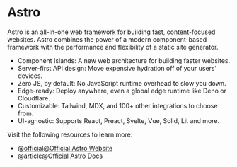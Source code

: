 # Astro

Astro is an all-in-one web framework for building fast, content-focused websites. Astro combines the power of a modern component-based framework with the performance and flexibility of a static site generator.

- Component Islands: A new web architecture for building faster websites.
- Server-first API design: Move expensive hydration off of your users’ devices.
- Zero JS, by default: No JavaScript runtime overhead to slow you down.
- Edge-ready: Deploy anywhere, even a global edge runtime like Deno or Cloudflare.
- Customizable: Tailwind, MDX, and 100+ other integrations to choose from.
- UI-agnostic: Supports React, Preact, Svelte, Vue, Solid, Lit and more.

Visit the following resources to learn more:

- [@official@Official Astro Website](https://astro.build/)
- [@article@Official Astro Docs](https://docs.astro.build/)
